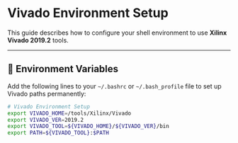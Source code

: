 # Vivado Environment Setup

This guide describes how to configure your shell environment to use **Xilinx Vivado 2019.2** tools.

---

## 🧩 Environment Variables

Add the following lines to your `~/.bashrc` or `~/.bash_profile` file to set up Vivado paths permanently:

```bash
# Vivado Environment Setup
export VIVADO_HOME=/tools/Xilinx/Vivado
export VIVADO_VER=2019.2
export VIVADO_TOOL=${VIVADO_HOME}/${VIVADO_VER}/bin
export PATH=${VIVADO_TOOL}:$PATH
```
